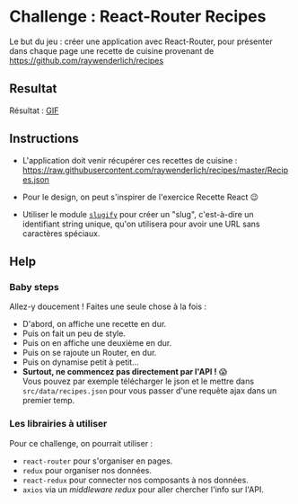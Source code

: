 # Challenge : React-Router Recipes

Le but du jeu : créer une application avec React-Router,
pour présenter dans chaque page une recette de cuisine
provenant de https://github.com/raywenderlich/recipes


## Resultat

Résultat : [GIF](https://static.oclock.io/challenges/React-E17-challenge-solo-recipes-api/resultat.gif)


## Instructions

* L'application doit venir récupérer ces recettes de cuisine : https://raw.githubusercontent.com/raywenderlich/recipes/master/Recipes.json

* Pour le design, on peut s'inspirer de l'exercice Recette React :wink:

* Utiliser le module [`slugify`](https://github.com/simov/slugify)
pour créer un "slug", c'est-à-dire un identifiant string unique,
qu'on utilisera pour avoir une URL sans caractères spéciaux.


## Help

### Baby steps

Allez-y doucement ! Faites une seule chose à la fois :
* D'abord, on affiche une recette en dur.
* Puis on fait un peu de style.
* Puis on en affiche une deuxième en dur.
* Puis on se rajoute un Router, en dur.
* Puis on dynamise petit à petit…
* **Surtout, ne commencez pas directement par l'API !** :scream:  
Vous pouvez par exemple télécharger le json et le mettre dans `src/data/recipes.json`
pour vous passer d'une requête ajax dans un premier temp.

### Les librairies à utiliser

Pour ce challenge, on pourrait utiliser :
* `react-router` pour s'organiser en pages.
* `redux` pour organiser nos données.
* `react-redux` pour connecter nos composants à nos données.
* `axios` via un *middleware redux* pour aller chercher l'info sur l'API.